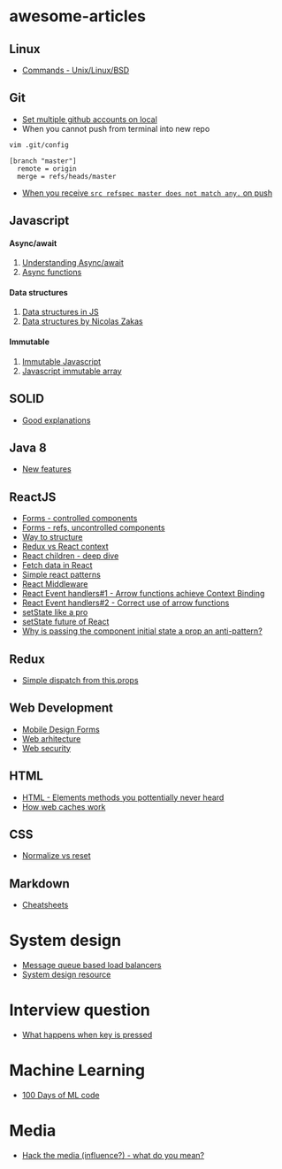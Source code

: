 # awesome-articles

## Linux
* [Commands - Unix/Linux/BSD](http://cb.vu/unixtoolbox.xhtml)

## Git
* [Set multiple github accounts on local](https://medium.freecodecamp.org/manage-multiple-github-accounts-the-ssh-way-2dadc30ccaca)
* When you cannot push from terminal into new repo
```bash
vim .git/config
```
```vim
[branch "master"]
  remote = origin
  merge = refs/heads/master
```
* [When you receive ```src refspec master does not match any.``` on push](https://georgik.rocks/common-mistake-when-creating-new-git-repo/)

## Javascript
#### Async/await
1. [Understanding Async/await](https://hackernoon.com/understanding-async-await-in-javascript-1d81bb079b2c)
2. [Async functions](https://alligator.io/js/async-functions)

#### Data structures
1. [Data structures in JS ](http://blog.benoitvallon.com/data-structures-in-javascript/data-structures-in-javascript)
2. [Data structures by Nicolas Zakas](https://github.com/nzakas/computer-science-in-javascript/tree/master/data-structures)

#### Immutable
1. [Immutable Javascript](https://wecodetheweb.com/2016/02/12/immutable-javascript-using-es6-and-beyond/)
2. [Javascript immutable array](https://vincent.billey.me/pure-javascript-immutable-array/)

## SOLID
* [Good explanations](https://android.jlelse.eu/solid-principles-the-definitive-guide-75e30a284dea)

## Java 8 
* [New features](http://winterbe.com/posts/2014/03/16/java-8-tutorial/)

## ReactJS
* [Forms - controlled components](https://lorenstewart.me/2016/10/31/react-js-forms-controlled-components/)
* [Forms - refs, uncontrolled components](https://lorenstewart.me/2017/06/10/react-js-forms-using-refs/)
* [Way to structure](https://hackernoon.com/the-100-correct-way-to-structure-a-react-app-or-why-theres-no-such-thing-3ede534ef1ed)
* [Redux vs React context](https://daveceddia.com/context-api-vs-redux/?utm_source=reactdigest&utm_medium=email&utm_campaign=featured)
* [React children - deep dive](https://mxstbr.blog/2017/02/react-children-deepdive/)
* [Fetch data in React](https://www.robinwieruch.de/react-fetching-data/)
* [Simple react patterns](http://lucasmreis.github.io/blog/simple-react-patterns/)
* [React Middleware](https://medium.com/@jacobp100/you-arent-using-redux-middleware-enough-94ffe991e6)
* [React Event handlers#1 - Arrow functions achieve Context Binding]()
* [React Event handlers#2 - Correct use of arrow functions](https://stackoverflow.com/questions/48699573/correct-use-of-arrow-functions-in-react)
* [setState like a pro](https://medium.freecodecamp.org/get-pro-with-react-setstate-in-10-minutes-d38251d1c781)
* [setState future of React](https://medium.freecodecamp.org/functional-setstate-is-the-future-of-react-374f30401b6b)
* [Why is passing the component initial state a prop an anti-pattern?](https://stackoverflow.com/questions/28785106/reactjs-why-is-passing-the-component-initial-state-a-prop-an-anti-pattern)

## Redux

* [Simple dispatch from this.props](https://stackoverflow.com/questions/34458261/how-to-get-simple-dispatch-from-this-props-using-connect-w-redux)

## Web Development
* [Mobile Design Forms](https://www.smashingmagazine.com/2018/08/best-practices-for-mobile-form-design/)
* [Web arhitecture](https://engineering.videoblocks.com/web-architecture-101-a3224e126947)
* [Web security](https://github.com/vasanthk/web-security-basics#csrf-cross-site-request-forgery)

## HTML
* [HTML - Elements methods you pottentially never heard](https://hackernoon.com/15-html-element-methods-youve-potentially-never-heard-of-fc6863e41b2a)
* [How web caches work](http://www.web-caching.com/mnot_tutorial/how.html)

## CSS
* [Normalize vs reset](http://nicolasgallagher.com/about-normalize-css/)

## Markdown
* [Cheatsheets](https://github.com/adam-p/markdown-here/wiki/Markdown-Cheatsheet)

# System design
* [Message queue based load balancers](https://zef.me/message-queue-based-load-balancing-c3905dd18f7)
* [System design resource](https://github.com/donnemartin/system-design-primer)

# Interview question
* [What happens when key is pressed](https://github.com/alex/what-happens-when#the-g-key-is-pressed)

# Machine Learning
* [100 Days of ML code](https://github.com/Avik-Jain/100-Days-Of-ML-Code)

# Media
* [Hack the media (influence?) - what do you mean?](https://github.com/nemild/hack-the-media)
